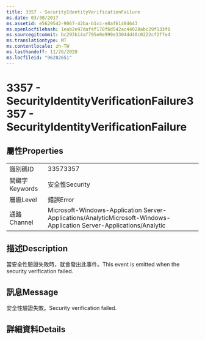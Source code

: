 ```yaml
---
title: 3357 - SecurityIdentityVerificationFailure
ms.date: 03/30/2017
ms.assetid: e5629542-9067-42ba-b1cc-e8af61484643
ms.openlocfilehash: 1eab2e97daf4f178f6d542ac44028abc29f133f0
ms.sourcegitcommit: bc293b14af795e0e999e3304dd40c0222cf2ffe4
ms.translationtype: MT
ms.contentlocale: zh-TW
ms.lasthandoff: 11/26/2020
ms.locfileid: "96282651"
---
```

# <a name="3357---securityidentityverificationfailure"></a><span data-ttu-id="5f751-102">3357 - SecurityIdentityVerificationFailure</span><span class="sxs-lookup"><span data-stu-id="5f751-102">3357 - SecurityIdentityVerificationFailure</span></span>

## <a name="properties"></a><span data-ttu-id="5f751-103">屬性</span><span class="sxs-lookup"><span data-stu-id="5f751-103">Properties</span></span>  
  
|||  
|-|-|  
|<span data-ttu-id="5f751-104">識別碼</span><span class="sxs-lookup"><span data-stu-id="5f751-104">ID</span></span>|<span data-ttu-id="5f751-105">3357</span><span class="sxs-lookup"><span data-stu-id="5f751-105">3357</span></span>|  
|<span data-ttu-id="5f751-106">關鍵字</span><span class="sxs-lookup"><span data-stu-id="5f751-106">Keywords</span></span>|<span data-ttu-id="5f751-107">安全性</span><span class="sxs-lookup"><span data-stu-id="5f751-107">Security</span></span>|  
|<span data-ttu-id="5f751-108">層級</span><span class="sxs-lookup"><span data-stu-id="5f751-108">Level</span></span>|<span data-ttu-id="5f751-109">錯誤</span><span class="sxs-lookup"><span data-stu-id="5f751-109">Error</span></span>|  
|<span data-ttu-id="5f751-110">通路</span><span class="sxs-lookup"><span data-stu-id="5f751-110">Channel</span></span>|<span data-ttu-id="5f751-111">Microsoft-Windows-Application Server-Applications/Analytic</span><span class="sxs-lookup"><span data-stu-id="5f751-111">Microsoft-Windows-Application Server-Applications/Analytic</span></span>|  
  
## <a name="description"></a><span data-ttu-id="5f751-112">描述</span><span class="sxs-lookup"><span data-stu-id="5f751-112">Description</span></span>  

 <span data-ttu-id="5f751-113">當安全性驗證失敗時，就會發出此事件。</span><span class="sxs-lookup"><span data-stu-id="5f751-113">This event is emitted when the security verification failed.</span></span>  
  
## <a name="message"></a><span data-ttu-id="5f751-114">訊息</span><span class="sxs-lookup"><span data-stu-id="5f751-114">Message</span></span>  

 <span data-ttu-id="5f751-115">安全性驗證失敗。</span><span class="sxs-lookup"><span data-stu-id="5f751-115">Security verification failed.</span></span>  
  
## <a name="details"></a><span data-ttu-id="5f751-116">詳細資料</span><span class="sxs-lookup"><span data-stu-id="5f751-116">Details</span></span>
